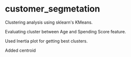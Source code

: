 # customer_segmetation
Clustering analysis using sklearn's KMeans.

Evaluating cluster between Age and Spending Score feature.

Used Inertia plot for getting best clusters.

Added centroid

